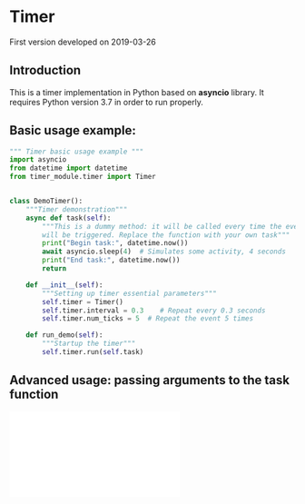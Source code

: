 Timer 
================
First version developed on 
2019-03-26

## Introduction

This is a timer implementation in Python based on **asyncio** library.
It requires Python version 3.7 in order to run properly.

## Basic usage example:

``` python
""" Timer basic usage example """
import asyncio
from datetime import datetime
from timer_module.timer import Timer


class DemoTimer():
    """Timer demonstration"""
    async def task(self):
        """This is a dummy method: it will be called every time the event
        will be triggered. Replace the function with your own task"""
        print("Begin task:", datetime.now())
        await asyncio.sleep(4)  # Simulates some activity, 4 seconds
        print("End task:", datetime.now())
        return

    def __init__(self):
        """Setting up timer essential parameters"""
        self.timer = Timer()
        self.timer.interval = 0.3	 # Repeat every 0.3 seconds
        self.timer.num_ticks = 5  # Repeat the event 5 times

    def run_demo(self):
        """Startup the timer"""
        self.timer.run(self.task)
```


## Advanced usage: passing arguments to the task function

![](advanced_usage.py)
